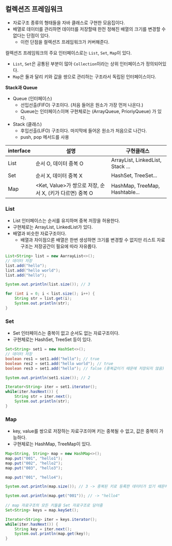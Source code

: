 ## 컬렉션즈 프레임워크
- 자료구조 종류의 형태들을 자바 클래스로 구현한 모음집이다.
- 배열로 데이터를 관리하면 데이터를 저장할때 한전 정해진 배열의 크기를 변경할 수 없다는 단점이 있다.
  - 이런 단점을 컬렉션즈 프레임워크가 커버해준다.

컬렉션즈 프레임워크의 주요 인터페이스로는 `List`, `Set`, `Map`이 있다.   
- `List`, `Set`은 공통된 부분이 많아 `Collection`이라는 상위 인터페이스가 정의되어있다.
- `Map`은 둘과 달리 키와 값을 쌍으로 관리하는 구조라서 독립된 인터페이스이다.

**Stack과 Queue**   
- Queue (인터페이스)
  - 선입선출(FIFO) 구조이다. (처음 들어온 원소가 가장 먼저 나온다.)
  - Queue는 인터페이스이며 구현체로는 (ArrayQueue, PrioriyQueue) 가 있다.
- Stack (클래스)
  - 후입선출(LIFO) 구조이다. 마지막에 들어온 원소가 처음으로 나간다.
  - push, pop 메서드를 사용


| interface | 설명                                        | 구현클래스                            |
|-----------|-------------------------------------------|----------------------------------|
| List      | 순서 O, 데이터 중복 O                            | ArrayList, LinkedList, Stack ... |
| Set       | 순서 X, 데이터 중복 X                            | HashSet, TreeSet...              |
| Map       | <Ket, Value>가 쌍으로 저장, 순서 X, (키가 다르면) 중복 O | HashMap, TreeMap, Hashtable...   |

### List
- List 인터페이스는 순서를 유지하며 중복 저장을 허용한다.
- 구현체로는 ArrayList, LinkedList가 있다.
- 배열과 비슷한 자료구조이다.
  - 배열과 차이점으론 배열은 한번 생성하면 크기를 변경할 수 없지만 리스트 자료구조는 저장공간이 필요에 따라 자유롭다.

```java
List<String> list = new AarrayList<>();
// 데이터 저장
list.add("hello");
list.add("hello world");
list.add("hello");

System.out.println(list.size()); // 3

for (int i = 0; i < list.size(); i++) {
    String str = list.get(i);
    System.out.println(str);
}
```

### Set
- Set 인터페이스는 중복이 없고 순서도 없는 자료구조이다.
- 구현체로는 HashSet, TreeSet 등이 있다.

```java
Set<String> set1 = new HashSet<>();
// 데이터 저장
boolean res1 = set1.add("hello"); // true
boolean res2 = set1.add("hello world"); // true
boolean res3 = set1.add("hello"); // false (중복값이기 때문에 저장되지 않음)

System.out.println(set1.size()); // 2

Iterator<String> iter = set1.iterator();
while(iter.hasNext()) {
    String str = iter.next();
    System.out.println(str);
}
```

### Map
- key, value를 쌍으로 저장하는 자료구조이며 키는 중복될 수 없고, 값은 중복이 가능하다.
- 구현체로는 HashMap, TreeMap이 있다.

```java
Map<String, String> map = new HashMap<>();
map.put("001", "hello1");
map.put("002", "hello2");
map.put("003", "hello3");

map.put("001", "hello4");

System.out.println(map.size()); // 3 -> 중복된 키로 등록한 데이터가 있기 때문에 해당 데이터가 기존의 데이터를 덮어씌움

System.out.println(map.get("001")); // -> "hello4"
        
// map 자료구조의 모든 키들을 Set 자료구조로 담아줌
Set<String> keys = map.keySet();

Iterator<String> iter = keys.iterator();
while(iter.hasNext()) {
    String key = iter.next();
    System.out.println(map.get(key));
}
```